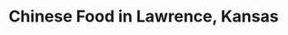 ---
active: true
description: Chinese restaurants offering curbside, takeout, and delivery food in
  Lawrence, Kansas
name: Chinese
sitemap: true
slug: chinese
title: Chinese Food in Lawrence, Kansas
---